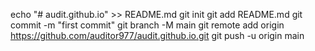 echo "# audit.github.io" >> README.md
git init
git add README.md
git commit -m "first commit"
git branch -M main
git remote add origin https://github.com/auditor977/audit.github.io.git
git push -u origin main
